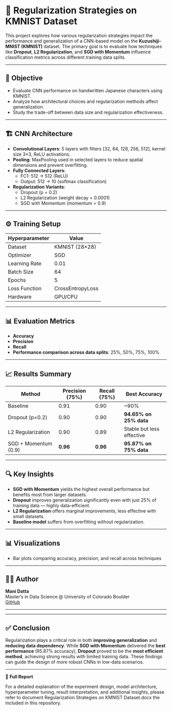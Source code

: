 # 🧠 Regularization Strategies on KMNIST Dataset

This project explores how various regularization strategies impact the performance and generalization of a CNN-based model on the **Kuzushiji-MNIST (KMNIST)** dataset. The primary goal is to evaluate how techniques like **Dropout**, **L2 Regularization**, and **SGD with Momentum** influence classification metrics across different training data splits.

---

## 🎯 Objective

- Evaluate CNN performance on handwritten Japanese characters using KMNIST.
- Analyze how architectural choices and regularization methods affect generalization.
- Study the trade-off between data size and regularization effectiveness.

---

## 🏗️ CNN Architecture

- **Convolutional Layers**: 5 layers with filters [32, 64, 128, 256, 512], kernel size 3×3, ReLU activations.
- **Pooling**: MaxPooling used in selected layers to reduce spatial dimensions and prevent overfitting.
- **Fully Connected Layers**:
  - FC1: 512 → 512 (ReLU)
  - Output: 512 → 10 (softmax classification)
- **Regularization Variants**:
  - Dropout (p = 0.2)
  - L2 Regularization (weight decay = 0.0001)
  - SGD with Momentum (momentum = 0.9)

---

## ⚙️ Training Setup

| Hyperparameter       | Value             |
|----------------------|-------------------|
| Dataset              | KMNIST (28×28)    |
| Optimizer            | SGD               |
| Learning Rate        | 0.01              |
| Batch Size           | 64                |
| Epochs               | 5                 |
| Loss Function        | CrossEntropyLoss  |
| Hardware             | GPU/CPU           |

---

## 📊 Evaluation Metrics

- **Accuracy**
- **Precision**
- **Recall**
- **Performance comparison across data splits**: 25%, 50%, 75%, 100%

---

## 📈 Results Summary

| **Method**            | **Precision (75%)** | **Recall (75%)** | **Best Accuracy**        |
|-----------------------|---------------------|------------------|---------------------------|
| Baseline              | 0.91                | 0.90             | ~90%                      |
| Dropout (p=0.2)       | 0.90                | 0.90             | **94.65% on 25% data**    |
| L2 Regularization     | 0.90                | 0.89             | Stable but less effective |
| SGD + Momentum (0.9)  | **0.96**            | **0.96**         | **95.87% on 75% data**    |

---

## 🔍 Key Insights

- **SGD with Momentum** yields the highest overall performance but benefits most from larger datasets.
- **Dropout** improves generalization significantly even with just 25% of training data — highly data-efficient.
- **L2 Regularization** offers marginal improvements, less effective with small datasets.
- **Baseline model** suffers from overfitting without regularization.

---

## 📊 Visualizations

- Bar plots comparing accuracy, precision, and recall across techniques

---

## 🧑‍💻 Author

**Mani Datta**  
Master’s in Data Science @ University of Colorado Boulder  
[GitHub](https://github.com/Manidatta1)

---


---

## ✅ Conclusion

Regularization plays a critical role in both **improving generalization** and **reducing data dependency**. While **SGD with Momentum** delivered the **best performance** (95.87% accuracy), **Dropout** proved to be the **most efficient method**, achieving strong results with limited training data. These findings can guide the design of more robust CNNs in low-data scenarios.

---

📄 **Full Report**

For a detailed explanation of the experiment design, model architecture, hyperparameter tuning, result interpretation, and additional insights, please refer to document Regularization Strategies on KMNIST Dataset.docx the included in this repository.


